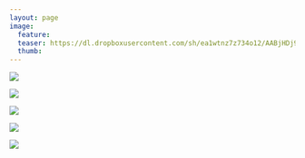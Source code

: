 ```yaml
---
layout: page
image:
  feature:
  teaser: https://dl.dropboxusercontent.com/sh/ea1wtnz7z734o12/AABjHDj9QUcveTdlf_b1NW6ta/luontokuvat/kes%C3%A4/3/DS18760-245px.jpg
  thumb:
---
```


[![](https://dl.dropboxusercontent.com/sh/ea1wtnz7z734o12/AAAhF01et9PAj4iwjZ7WNpw0a/luontokuvat/kes%C3%A4/3/DS18764-800px.jpg)](https://dl.dropboxusercontent.com/sh/ea1wtnz7z734o12/AACA1OLHdDUhoJ-zvpgU-4gDa/luontokuvat/kes%C3%A4/3/DS18764.jpg)

[![](https://dl.dropboxusercontent.com/sh/ea1wtnz7z734o12/AAAU4MP4IKln93_IYLD9V5ypa/luontokuvat/kes%C3%A4/3/DS18760-800px.jpg)](https://dl.dropboxusercontent.com/sh/ea1wtnz7z734o12/AABCYYJ9CvCtupgDphuJiIg0a/luontokuvat/kes%C3%A4/3/DS18760.jpg)

[![](https://dl.dropboxusercontent.com/sh/ea1wtnz7z734o12/AAB9UdYvzxRBwKAcsHpYMTd4a/luontokuvat/kes%C3%A4/3/DS19700-800px.jpg)](https://dl.dropboxusercontent.com/sh/ea1wtnz7z734o12/AADPrc58EIxg5mpV4TUDbrV-a/luontokuvat/kes%C3%A4/3/DS19700.jpg)

[![](https://dl.dropboxusercontent.com/sh/ea1wtnz7z734o12/AABi19RIUpX2flMSpgu_JXT1a/luontokuvat/kes%C3%A4/3/DS16124-800px.jpg)](https://dl.dropboxusercontent.com/sh/ea1wtnz7z734o12/AABHajz_NZHEpmmny6Iw0xMUa/luontokuvat/kes%C3%A4/3/DS16124.jpg)

[![](https://dl.dropboxusercontent.com/sh/ea1wtnz7z734o12/AAD1Xc1G3Yb8dmVcyJgE7dWma/luontokuvat/kes%C3%A4/3/DS16128-800px.jpg)](https://dl.dropboxusercontent.com/sh/ea1wtnz7z734o12/AACHP8psocX1y8m_bnyXzMFTa/luontokuvat/kes%C3%A4/3/DS16128.jpg)
